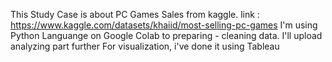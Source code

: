 This Study Case is about PC Games Sales from kaggle.
link : https://www.kaggle.com/datasets/khaiid/most-selling-pc-games
I'm using Python Languange on Google Colab to preparing - cleaning data.
I'll upload analyzing part further
For visualization, i've done it using Tableau

